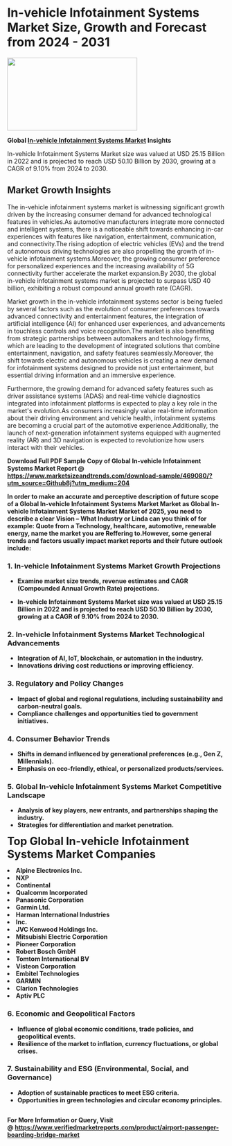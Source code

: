 <H1>In-vehicle Infotainment Systems Market Size, Growth and Forecast from 2024 - 2031</H1><img class="aligncenter size-medium wp-image-584254" src="https://thirdeyenews.in/wp-content/uploads/2024/09/Global-Market-Research-300x168.jpeg" alt="" width="300" height="168" /><p><strong>Global&nbsp;<a href="https://www.marketsizeandtrends.com/download-sample/469080/?utm_source=Github8j?utm_medium=204">In-vehicle Infotainment Systems Market</a> Insights</strong></p><p>In-vehicle Infotainment Systems Market size was valued at USD 25.15 Billion in 2022 and is projected to reach USD 50.10 Billion by 2030, growing at a CAGR of 9.10% from 2024 to 2030.</p><p><h2>Market Growth Insights</h2> <p>The in-vehicle infotainment systems market is witnessing significant growth driven by the increasing consumer demand for advanced technological features in vehicles.As automotive manufacturers integrate more connected and intelligent systems, there is a noticeable shift towards enhancing in-car experiences with features like navigation, entertainment, communication, and connectivity.The rising adoption of electric vehicles (EVs) and the trend of autonomous driving technologies are also propelling the growth of in-vehicle infotainment systems.Moreover, the growing consumer preference for personalized experiences and the increasing availability of 5G connectivity further accelerate the market expansion.By 2030, the global in-vehicle infotainment systems market is projected to surpass USD 40 billion, exhibiting a robust compound annual growth rate (CAGR).<br><strong></strong> </p> <p>Market growth in the in-vehicle infotainment systems sector is being fueled by several factors such as the evolution of consumer preferences towards advanced connectivity and entertainment features, the integration of artificial intelligence (AI) for enhanced user experiences, and advancements in touchless controls and voice recognition.The market is also benefiting from strategic partnerships between automakers and technology firms, which are leading to the development of integrated solutions that combine entertainment, navigation, and safety features seamlessly.Moreover, the shift towards electric and autonomous vehicles is creating a new demand for infotainment systems designed to provide not just entertainment, but essential driving information and an immersive experience.<p>Furthermore, the growing demand for advanced safety features such as driver assistance systems (ADAS) and real-time vehicle diagnostics integrated into infotainment platforms is expected to play a key role in the market's evolution.As consumers increasingly value real-time information about their driving environment and vehicle health, infotainment systems are becoming a crucial part of the automotive experience.Additionally, the launch of next-generation infotainment systems equipped with augmented reality (AR) and 3D navigation is expected to revolutionize how users interact with their vehicles.<br><strong></p><p><span class=""><strong>Download Full PDF Sample Copy of Global In-vehicle Infotainment Systems Market Report</strong> @ <a href="https://www.marketsizeandtrends.com/download-sample/469080/?utm_source=Github8j?utm_medium=204" target="_blank">https://www.marketsizeandtrends.com/download-sample/469080/?utm_source=Github8j?utm_medium=204</a></span></p><p>In order to make an accurate and perceptive description of future scope of a Global&nbsp;In-vehicle Infotainment Systems Market Market as Global&nbsp;In-vehicle Infotainment Systems Market Market of 2025, you need to describe a clear Vision &ndash; What Industry or Linda can you think of for example: Quote from a Technology, healthcare, automotive, renewable energy, name the market you are Reffering to.However, some general trends and factors usually impact market reports and their future outlook include:</p><h3>1.&nbsp;<strong>In-vehicle Infotainment Systems Market Growth Projections</strong></h3><ul><li>Examine market size trends, revenue estimates and CAGR (Compounded Annual Growth Rate) projections.</li><li><p>In-vehicle Infotainment Systems Market size was valued at USD 25.15 Billion in 2022 and is projected to reach USD 50.10 Billion by 2030, growing at a CAGR of 9.10% from 2024 to 2030.</p></li></ul><h3>2.&nbsp;<strong>In-vehicle Infotainment Systems Market Technological Advancements</strong></h3><ul><li>Integration of AI, IoT, blockchain, or automation in the industry.</li><li>Innovations driving cost reductions or improving efficiency.</li></ul><h3>3.&nbsp;<strong>Regulatory and Policy Changes</strong></h3><ul><li>Impact of global and regional regulations, including sustainability and carbon-neutral goals.</li><li>Compliance challenges and opportunities tied to government initiatives.</li></ul><h3>4.&nbsp;<strong>Consumer Behavior Trends</strong></h3><ul><li>Shifts in demand influenced by generational preferences (e.g., Gen Z, Millennials).</li><li>Emphasis on eco-friendly, ethical, or personalized products/services.</li></ul><h3>5.&nbsp;<strong>Global In-vehicle Infotainment Systems Market Competitive Landscape</strong></h3><ul><li>Analysis of key players, new entrants, and partnerships shaping the industry.</li><li>Strategies for differentiation and market penetration.</li></ul><p data-pm-slice="1 1 []"><span style="color: inherit; font-family: inherit; font-size: 25px;">Top Global In-vehicle Infotainment Systems Market Companies</span></p><div class="" data-test-id=""><p><li>Alpine Electronics Inc.</li><li> NXP</li><li> Continental</li><li> Qualcomm Incorporated</li><li> Panasonic Corporation</li><li> Garmin Ltd.</li><li> Harman International Industries</li><li> Inc.</li><li> JVC Kenwood Holdings Inc.</li><li> Mitsubishi Electric Corporation</li><li> Pioneer Corporation</li><li> Robert Bosch GmbH</li><li> Tomtom International BV</li><li> Visteon Corporation</li><li> Embitel Technologies</li><li> GARMIN</li><li> Clarion Technologies</li><li> Aptiv PLC</li></p></div><h3>6.&nbsp;<strong>Economic and Geopolitical Factors</strong></h3><ul><li>Influence of global economic conditions, trade policies, and geopolitical events.</li><li>Resilience of the market to inflation, currency fluctuations, or global crises.</li></ul><h3>7.&nbsp;<strong>Sustainability and ESG (Environmental, Social, and Governance)</strong></h3><ul><li>Adoption of sustainable practices to meet ESG criteria.</li><li>Opportunities in green technologies and circular economy principles.</li></ul><h2><strong style="font-size: 14px;">For More Information or Query, Visit @&nbsp;</strong><a style="background-color: #ffffff; font-size: 14px;" href="https://www.marketsizeandtrends.com/report/in-vehicle-infotainment-systems-market/" target="_blank">https://www.verifiedmarketreports.com/product/airport-passenger-boarding-bridge-market</a></h2>